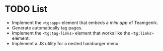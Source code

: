 # TODO List

* Implement the `<tg:app>` element that embeds a _mini app_ of Teamgenik.
* Generate automatically tag pages.
* Implement the `<tg:tag-links>` element that works like the `<tg:links>` element.
* Implement a JS utility for a nested hamburger menu.
